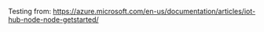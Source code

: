Testing from:
https://azure.microsoft.com/en-us/documentation/articles/iot-hub-node-node-getstarted/